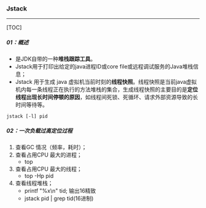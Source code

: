 ### Jstack

------

[TOC]

##### 01：概述

- 是JDK自带的一种**堆栈跟踪工具**。
- Jstack用于打印出给定的java进程ID或core file或远程调试服务的Java堆栈信息；
- Jstack 用于生成 java 虚拟机当前时刻的**线程快照**。线程快照是当前java虚拟机内每一条线程正在执行的方法堆栈的集合，生成线程快照的主要目的是**定位线程出现长时间停顿的原因**，如线程间死锁、死循环、请求外部资源导致的长时间等待等。

```
jstack [-l] pid
```

##### 02：一次负载过高定位过程

1. 查看GC 情况（频率，耗时）；
2. 查看占用CPU 最大的进程；
   - top
3. 查看占用CPU 最大的线程；
   - top -Hp pid 
4. 查看线程堆栈；
   - printf "%x\n" tid; 输出16精致
   - jstack pid | grep tid(16进制)

